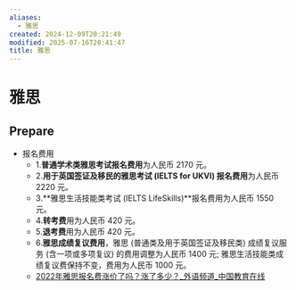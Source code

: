 ```yaml
---
aliases:
  - 雅思
created: 2024-12-09T20:21:49
modified: 2025-07-16T20:41:47
title: 雅思
---
```


# 雅思

## Prepare

- 报名费用
    - 1.**普通学术类雅思考试报名费用**为人民币 2170 元。
    - 2.**用于英国签证及移民的雅思考试 (IELTS for UKVI) 报名费用**为人民币 2220 元。
    - 3.**雅思生活技能类考试 (IELTS LifeSkills)**报名费用为人民币 1550 元。
    - 4.**转考费**用为人民币 420 元。
    - 5.**退考费**用为人民币 420 元。
    - 6.**雅思成绩复议费用**，雅思 (普通类及用于英国签证及移民类) 成绩复议服务 (含一项或多项复议) 的费用调整为人民币 1400 元; 雅思生活技能类成绩复议费保持不变，费用为人民币 1000 元。
    - [2022年雅思报名费涨价了吗？涨了多少？_外语频道_中国教育在线](https://waiyu.eol.cn/ys/ysbkzn/202203169452917441.html)
